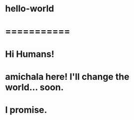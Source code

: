 # hello-world
# ===========
# Hi Humans!
# amichala here! I'll change the world... soon.
# I promise.
